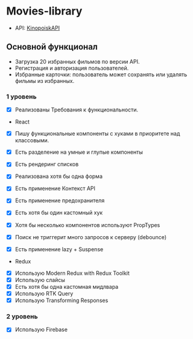 # Movies-library
- API: [KinopoiskAPI](https://kinopoiskapiunofficial.tech)

## Основной функционал

- Загрузка 20 избранных фильмов по версии API.
- Регистрация и авторизация пользователей.
- Избранные карточки: пользователь может сохранять или удалять фильмы из избранных.


### 1 уровень 

- [x] Реализованы Требования к функциональности.

- React

- [x] Пишу функциональные компоненты c хуками в приоритете над классовыми. 
- [x] Есть разделение на умные и глупые компоненты 
- [x] Есть рендеринг списков
- [x] Реализована хотя бы одна форма
- [x] Есть применение Контекст API 
- [x] Есть применение предохранителя
- [x] Есть хотя бы один кастомный хук
- [x] Хотя бы несколько компонентов используют PropTypes 
- [x] Поиск не триггерит много запросов к серверу (debounce) 
- [x] Есть применение lazy + Suspense


- Redux

- [x] Использую Modern Redux with Redux Toolkit 
- [x] Использую слайсы
- [x] Есть хотя бы одна кастомная мидлвара
- [x] Использую RTK Query
- [x] Использую Transforming Responses

### 2 уровень 

- [x] Использую Firebase
